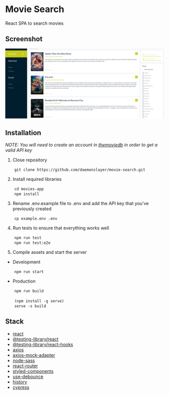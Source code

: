 # Movie Search

React SPA to search movies

## Screenshot

![Desktop Screenshot](/images/screenshot.png)

## Installation

_NOTE: You will need to create an account in [themoviedb](https://www.themoviedb.org/) in order to get a valid API key_

1. Close repository

```
    git clone https://github.com/daemonslayer/movie-search.git
```

2. Install required libraries

```
    cd movies-app
    npm install
```

3. Rename .env.example file to .env and add the API key that you've previously created

```
    cp example.env .env
```

4. Run tests to ensure that everything works well

```
    npm run test
    npm run test:e2e
```

5. Compile assets and start the server

- Development

```
    npm run start
```

- Production

```
    npm run build

    (npm install -g serve)
    serve -s build
```

## Stack

- [react](https://reactjs.org/)
- [@testing-library/react](https://testing-library.com/docs/react-testing-library/intro/)
- [@testing-library/react-hooks](https://react-hooks-testing-library.com/)
- [axios](https://github.com/axios/axios)
- [axios-mock-adapter](https://www.npmjs.com/package/axios-mock-adapter)
- [node-sass](https://www.npmjs.com/package/node-sass)
- [react-router](https://v5.reactrouter.com/web/guides/quick-start)
- [styled-components](https://styled-components.com/docs/basics)
- [use-debounce](https://github.com/xnimorz/use-debounce)
- [history](https://github.com/remix-run/history)
- [cypress](https://www.cypress.io/)
